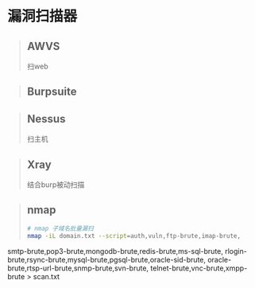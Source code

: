 # 漏洞扫描器

> ## AWVS
> 扫web

> ## Burpsuite

> ## Nessus
> 扫主机

> ## Xray
> 结合burp被动扫描

> ## nmap
> ```bash
> # nmap 子域名批量漏扫
> nmap -iL domain.txt --script=auth,vuln,ftp-brute,imap-brute,
smtp-brute,pop3-brute,mongodb-brute,redis-brute,ms-sql-brute,
rlogin-brute,rsync-brute,mysql-brute,pgsql-brute,oracle-sid-brute,
oracle-brute,rtsp-url-brute,snmp-brute,svn-brute,
telnet-brute,vnc-brute,xmpp-brute    > scan.txt
> ```